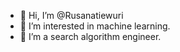 - 👋 Hi, I’m @Rusanatiewuri
- 👀 I’m interested in machine learning. 
- 🌱 I’m a search algorithm engineer. 
